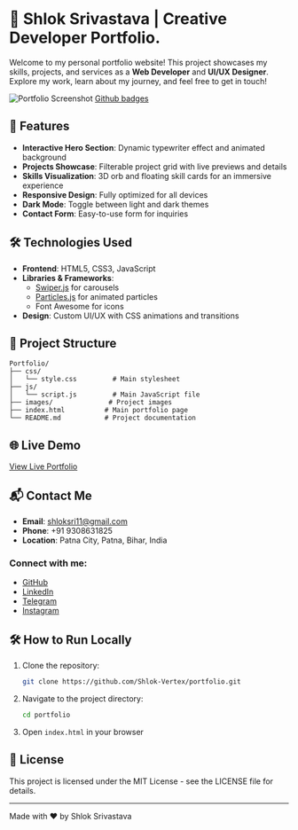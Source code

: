 # 🌟 Shlok Srivastava | Creative Developer Portfolio.

Welcome to my personal portfolio website! This project showcases my skills, projects, and services as a **Web Developer** and **UI/UX Designer**. Explore my work, learn about my journey, and feel free to get in touch!

![Portfolio Screenshot](images/shlok2.jpg)
[Github badges](https://github.com/Schweinepriester/github-profile-achievements)

## 🚀 Features

- **Interactive Hero Section**: Dynamic typewriter effect and animated background
- **Projects Showcase**: Filterable project grid with live previews and details
- **Skills Visualization**: 3D orb and floating skill cards for an immersive experience
- **Responsive Design**: Fully optimized for all devices
- **Dark Mode**: Toggle between light and dark themes
- **Contact Form**: Easy-to-use form for inquiries

## 🛠️ Technologies Used

- **Frontend**: HTML5, CSS3, JavaScript
- **Libraries & Frameworks**:
  - [Swiper.js](https://swiperjs.com/) for carousels
  - [Particles.js](https://vincentgarreau.com/particles.js/) for animated particles
  - Font Awesome for icons
- **Design**: Custom UI/UX with CSS animations and transitions

## 📂 Project Structure

```plaintext
Portfolio/
├── css/
│   └── style.css         # Main stylesheet
├── js/
│   └── script.js         # Main JavaScript file
├── images/              # Project images
├── index.html          # Main portfolio page
└── README.md           # Project documentation
```

## 🌐 Live Demo

[View Live Portfolio](https://your-portfolio-link.netlify.app)

## 📬 Contact Me

- **Email**: [shloksri11@gmail.com](mailto:shloksri11@gmail.com)
- **Phone**: +91 9308631825
- **Location**: Patna City, Patna, Bihar, India

### Connect with me:
- [GitHub](https://github.com/Shlok-Vertex)
- [LinkedIn](https://www.linkedin.com/in/shlok-sri/)
- [Telegram](https://t.me/binaryblueprintdevlog)
- [Instagram](https://www.instagram.com/Shlok__23_sri/)

## 🛠️ How to Run Locally

1. Clone the repository:
   ```bash
   git clone https://github.com/Shlok-Vertex/portfolio.git
   ```
2. Navigate to the project directory:
   ```bash
   cd portfolio
   ```
3. Open `index.html` in your browser

## 📜 License

This project is licensed under the MIT License - see the LICENSE file for details.

---

Made with ❤️ by Shlok Srivastava
